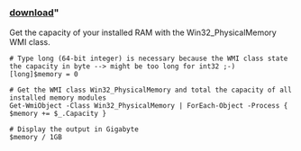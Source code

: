 ﻿---
pid:            4557
parent:         0
children:       
poster:         Florian Frank
title:          
date:           2013-10-26 14:38:33
format:         posh
---

# 

### [download](4557.ps1)"

Get the capacity of your installed RAM with the Win32_PhysicalMemory WMI class.

```posh
# Type long (64-bit integer) is necessary because the WMI class state the capacity in byte --> might be too long for int32 ;-)
[long]$memory = 0

# Get the WMI class Win32_PhysicalMemory and total the capacity of all installed memory modules
Get-WmiObject -Class Win32_PhysicalMemory | ForEach-Object -Process { $memory += $_.Capacity }

# Display the output in Gigabyte
$memory / 1GB
```
